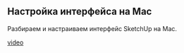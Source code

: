 ## Настройка интерфейса на Mac

Разбираем и настраиваем интерфейс SketchUp на Mac.

[video](https://player.softculture.cc/embed/online/SKC/SKC_38.20.04_L1-7_Interface_Mac)
